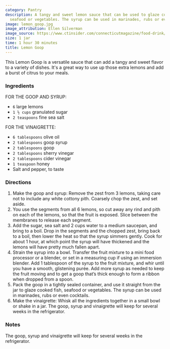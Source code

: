 ```yaml
---
category: Pantry
description: A tangy and sweet lemon sauce that can be used to glaze cooked fish,
  seafood or vegetables. The syrup can be used in marinades, rubs or even cocktails.
image: lemon_goop.jpg
image_attribution: Ellen Silverman
image_source: https://www.ctinsider.com/connecticutmagazine/food-drink/article/Dorie-Greenspan-s-Recipe-for-Lemon-Goop-and-17044508.php
size: 1 jar
time: 1 hour 30 minutes
title: Lemon Goop
---
```

This Lemon Goop is a versatile sauce that can add a tangy and sweet flavor to a variety of dishes. It's a great way to use up those extra lemons and add a burst of citrus to your meals.

### Ingredients

FOR THE GOOP AND SYRUP:

* `6` large lemons
* `1 ½ cups` granulated sugar
* `2 teaspoons` fine sea salt

FOR THE VINAIGRETTE:

* `6 tablespoons` olive oil
* `2 tablespoons` goop syrup
* `2 tablespoons` goop
* `2 tablespoons` sherry vinegar
* `2 tablespoons` cider vinegar
* `1 teaspoon` honey
* Salt and pepper, to taste

### Directions

1. Make the goop and syrup: Remove the zest from 3 lemons, taking care not to include any white cottony pith. Coarsely chop the zest, and set aside.
2. You use the segments from all 6 lemons, so cut away any rind and pith on each of the lemons, so that the fruit is exposed. Slice between the membranes to release each segment.
3. Add the sugar, sea salt and 2 cups water to a medium saucepan, and bring to a boil. Drop in the segments and the chopped zest, bring back to a boil, then lower the heat so that the syrup simmers gently. Cook for about 1 hour, at which point the syrup will have thickened and the lemons will have pretty much fallen apart.
4. Strain the syrup into a bowl. Transfer the fruit mixture to a mini food processor or a blender, or set in a measuring cup if using an immersion blender. Add 1 tablespoon of the syrup to the fruit mixture, and whir until you have a smooth, glistening purée. Add more syrup as needed to keep the fruit moving and to get a goop that’s thick enough to form a ribbon when dropped from a spoon.
5. Pack the goop in a tightly sealed container, and use it straight from the jar to glaze cooked fish, seafood or vegetables. The syrup can be used in marinades, rubs or even cocktails.
6. Make the vinaigrette: Whisk all the ingredients together in a small bowl or shake in a jar. The goop, syrup and vinaigrette will keep for several weeks in the refrigerator.

### Notes

The goop, syrup and vinaigrette will keep for several weeks in the refrigerator.